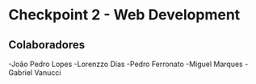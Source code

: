# Checkpoint 2 - Web Development

## Colaboradores

-João Pedro Lopes
-Lorenzzo Dias
-Pedro Ferronato
-Miguel Marques
-Gabriel Vanucci
